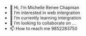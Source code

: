 - 👋 Hi, I’m Michelle Renee Chapman
- 👀 I’m interested in web intergration
- 🌱 I’m currently learning intergration
- 💞️ I’m looking to collaborate on ...
- 📫 How to reach me 9852283750

<!---
michelle198635/michelle198635 is a ✨ special ✨ repository because its `README.md` (this file) appears on your GitHub profile.
You can click the Preview link to take a look at your changes.
--->
